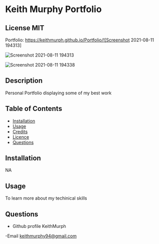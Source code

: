 

#  Keith Murphy Portfolio

 ## License  MIT
 
 Portfolio: https://keithmurph.github.io/Portfolio/![Screenshot 2021-08-11 194313]
 
 
 ![Screenshot 2021-08-11 194313](https://user-images.githubusercontent.com/85463607/129130561-91b3f1a9-8cd6-4d32-9226-a514c641ea05.png)

![Screenshot 2021-08-11 194338](https://user-images.githubusercontent.com/85463607/129130516-ce1ec4cc-e7fa-4bdb-bc5d-0af4e63fa1a2.png)



 ## Description
 Personal Portfolio displaying some of my best work

 ## Table of Contents
 - [Installation](#howToInstall)
 - [Usage](#usage)
 - [Credits](#credits)
 - [Licence](#license)
 - [Questions](#questions)

 ## Installation
 NA

 ## Usage
 To learn more about my techinical skills
    
   



 ## Questions

 - Github profile
  KeithMurph

  -Email
  keithmurphy94@gmail.com
